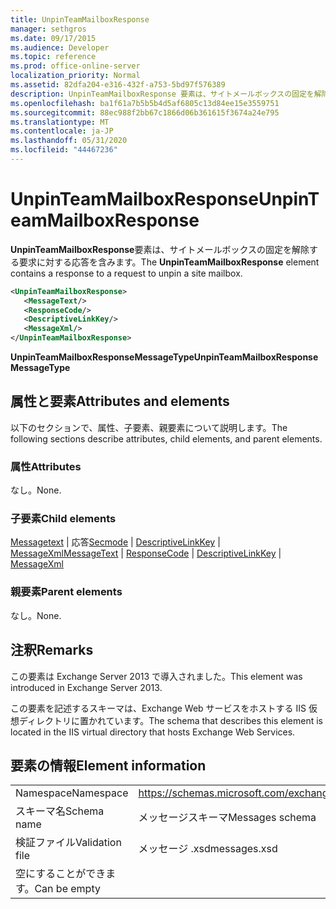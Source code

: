 ```yaml
---
title: UnpinTeamMailboxResponse
manager: sethgros
ms.date: 09/17/2015
ms.audience: Developer
ms.topic: reference
ms.prod: office-online-server
localization_priority: Normal
ms.assetid: 82dfa204-e316-432f-a753-5bd97f576389
description: UnpinTeamMailboxResponse 要素は、サイトメールボックスの固定を解除する要求に対する応答を含みます。
ms.openlocfilehash: ba1f61a7b5b5b4d5af6805c13d84ee15e3559751
ms.sourcegitcommit: 88ec988f2bb67c1866d06b361615f3674a24e795
ms.translationtype: MT
ms.contentlocale: ja-JP
ms.lasthandoff: 05/31/2020
ms.locfileid: "44467236"
---
```

# <a name="unpinteammailboxresponse"></a><span data-ttu-id="2fcb4-103">UnpinTeamMailboxResponse</span><span class="sxs-lookup"><span data-stu-id="2fcb4-103">UnpinTeamMailboxResponse</span></span>

<span data-ttu-id="2fcb4-104">**UnpinTeamMailboxResponse**要素は、サイトメールボックスの固定を解除する要求に対する応答を含みます。</span><span class="sxs-lookup"><span data-stu-id="2fcb4-104">The **UnpinTeamMailboxResponse** element contains a response to a request to unpin a site mailbox.</span></span> 
  
```XML
<UnpinTeamMailboxResponse>
   <MessageText/>
   <ResponseCode/>
   <DescriptiveLinkKey/>
   <MessageXml/>
</UnpinTeamMailboxResponse>
```

 <span data-ttu-id="2fcb4-105">**UnpinTeamMailboxResponseMessageType**</span><span class="sxs-lookup"><span data-stu-id="2fcb4-105">**UnpinTeamMailboxResponseMessageType**</span></span>
## <a name="attributes-and-elements"></a><span data-ttu-id="2fcb4-106">属性と要素</span><span class="sxs-lookup"><span data-stu-id="2fcb4-106">Attributes and elements</span></span>

<span data-ttu-id="2fcb4-107">以下のセクションで、属性、子要素、親要素について説明します。</span><span class="sxs-lookup"><span data-stu-id="2fcb4-107">The following sections describe attributes, child elements, and parent elements.</span></span>
  
### <a name="attributes"></a><span data-ttu-id="2fcb4-108">属性</span><span class="sxs-lookup"><span data-stu-id="2fcb4-108">Attributes</span></span>

<span data-ttu-id="2fcb4-109">なし。</span><span class="sxs-lookup"><span data-stu-id="2fcb4-109">None.</span></span>
  
### <a name="child-elements"></a><span data-ttu-id="2fcb4-110">子要素</span><span class="sxs-lookup"><span data-stu-id="2fcb4-110">Child elements</span></span>

<span data-ttu-id="2fcb4-111">[Messagetext](messagetext.md)  | 応答[Secmode](responsecode.md)  | [DescriptiveLinkKey](descriptivelinkkey.md)  | [MessageXml](messagexml.md)</span><span class="sxs-lookup"><span data-stu-id="2fcb4-111">[MessageText](messagetext.md) | [ResponseCode](responsecode.md) | [DescriptiveLinkKey](descriptivelinkkey.md) | [MessageXml](messagexml.md)</span></span>
  
### <a name="parent-elements"></a><span data-ttu-id="2fcb4-112">親要素</span><span class="sxs-lookup"><span data-stu-id="2fcb4-112">Parent elements</span></span>

<span data-ttu-id="2fcb4-113">なし。</span><span class="sxs-lookup"><span data-stu-id="2fcb4-113">None.</span></span>
  
## <a name="remarks"></a><span data-ttu-id="2fcb4-114">注釈</span><span class="sxs-lookup"><span data-stu-id="2fcb4-114">Remarks</span></span>

<span data-ttu-id="2fcb4-115">この要素は Exchange Server 2013 で導入されました。</span><span class="sxs-lookup"><span data-stu-id="2fcb4-115">This element was introduced in Exchange Server 2013.</span></span>
  
<span data-ttu-id="2fcb4-116">この要素を記述するスキーマは、Exchange Web サービスをホストする IIS 仮想ディレクトリに置かれています。</span><span class="sxs-lookup"><span data-stu-id="2fcb4-116">The schema that describes this element is located in the IIS virtual directory that hosts Exchange Web Services.</span></span>
  
## <a name="element-information"></a><span data-ttu-id="2fcb4-117">要素の情報</span><span class="sxs-lookup"><span data-stu-id="2fcb4-117">Element information</span></span>

|||
|:-----|:-----|
|<span data-ttu-id="2fcb4-118">Namespace</span><span class="sxs-lookup"><span data-stu-id="2fcb4-118">Namespace</span></span>  <br/> |https://schemas.microsoft.com/exchange/services/2006/messages  <br/> |
|<span data-ttu-id="2fcb4-119">スキーマ名</span><span class="sxs-lookup"><span data-stu-id="2fcb4-119">Schema name</span></span>  <br/> |<span data-ttu-id="2fcb4-120">メッセージスキーマ</span><span class="sxs-lookup"><span data-stu-id="2fcb4-120">Messages schema</span></span>  <br/> |
|<span data-ttu-id="2fcb4-121">検証ファイル</span><span class="sxs-lookup"><span data-stu-id="2fcb4-121">Validation file</span></span>  <br/> |<span data-ttu-id="2fcb4-122">メッセージ .xsd</span><span class="sxs-lookup"><span data-stu-id="2fcb4-122">messages.xsd</span></span>  <br/> |
|<span data-ttu-id="2fcb4-123">空にすることができます。</span><span class="sxs-lookup"><span data-stu-id="2fcb4-123">Can be empty</span></span>  <br/> ||
   

